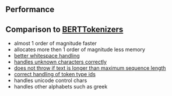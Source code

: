 ## Performance

## Comparison to [BERTTokenizers](https://github.com/NMZivkovic/BertTokenizers)

* almost 1 order of magnitude faster
* allocates more then 1 order of magnitude less memory
* [better whitespace handling](https://github.com/NMZivkovic/BertTokenizers/issues/24)
* [handles unknown characters correctly](https://github.com/NMZivkovic/BertTokenizers/issues/26)
* [does not throw if text is longer than maximum sequence length](https://github.com/NMZivkovic/BertTokenizers/issues/18)
* [correct handling of token type ids](https://github.com/NMZivkovic/BertTokenizers/issues/18)
* handles unicode control chars
* handles other alphabets such as greek
